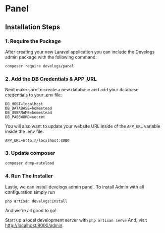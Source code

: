 # Panel

## Installation Steps

### 1. Require the Package

After creating your new Laravel application you can include the Develogs admin package with the following command:

```bash
composer require develogs/panel
```

### 2. Add the DB Credentials & APP_URL

Next make sure to create a new database and add your database credentials to your .env file:

```
DB_HOST=localhost
DB_DATABASE=homestead
DB_USERNAME=homestead
DB_PASSWORD=secret
```

You will also want to update your website URL inside of the `APP_URL` variable inside the .env file:

```
APP_URL=http://localhost:8000
```
### 3. Update composer

```bash
composer dump-autoload
```
### 4. Run The Installer

Lastly, we can install develogs admin panel.
To install Admin with all configuration simply run

```bash
php artisan develogs:install
```
And we're all good to go!

Start up a local development server with `php artisan serve` And, visit [http://localhost:8000/admin](http://localhost:8000/admin).
